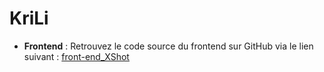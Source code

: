 # KriLi
- **Frontend** : Retrouvez le code source du frontend sur GitHub via le lien suivant : [front-end_XShot](https://github.com/zetatiabdelhakim/Krili-front-end)
